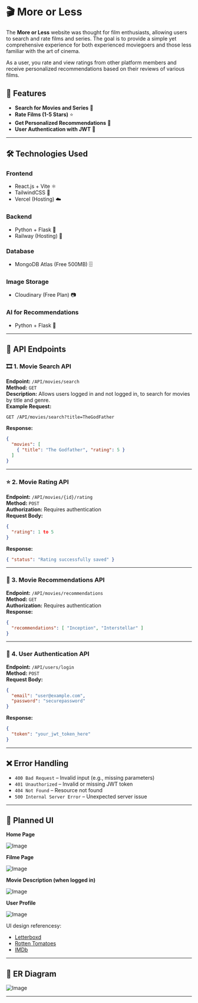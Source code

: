 # 🎬 More or Less 

The **More or Less** website was thought for film enthusiasts, allowing users to search and rate films and series. The goal is to provide a simple yet comprehensive experience for both experienced moviegoers and those less familiar with the art of cinema. 

As a user, you rate and view ratings from other platform members and receive personalized recommendations based on their reviews of various films.

## 🚀 Features
- **Search for Movies and Series** 🎥
- **Rate Films (1-5 Stars)** ⭐
- **Get Personalized Recommendations** 🎯
- **User Authentication with JWT** 🔐

---

## 🛠️ Technologies Used

### **Frontend**
- React.js + Vite ⚛️
- TailwindCSS 🎨
- Vercel (Hosting) ☁️

### **Backend**
- Python + Flask 🐍
- Railway (Hosting) 🚆

### **Database**
- MongoDB Atlas (Free 500MB) 🗄️

### **Image Storage**
- Cloudinary (Free Plan) 📷

### **AI for Recommendations**
- Python + Flask 🤖
  

---

## 📌 API Endpoints

### 🎞️ 1. Movie Search API
**Endpoint:** `/API/movies/search`  
**Method:** `GET`  
**Description:** Allows users logged in and not logged in, to search for movies by title and genre.  
**Example Request:**  
```http
GET /API/movies/search?title=TheGodFather
```
**Response:**
```json
{
  "movies": [
    { "title": "The Godfather", "rating": 5 }
  ]
}
```

---

### ⭐ 2. Movie Rating API
**Endpoint:** `/API/movies/{id}/rating`  
**Method:** `POST`  
**Authorization:** Requires authentication  
**Request Body:**
```json
{
  "rating": 1 to 5
}
```
**Response:**
```json
{ "status": "Rating successfully saved" }
```

---

### 🎯 3. Movie Recommendations API
**Endpoint:** `/API/movies/recommendations`  
**Method:** `GET`  
**Authorization:** Requires authentication  
**Response:**
```json
{
  "recommendations": [ "Inception", "Interstellar" ]
}
```

---

### 🔐 4. User Authentication API
**Endpoint:** `/API/users/login`  
**Method:** `POST`  
**Request Body:**
```json
{
  "email": "user@example.com",
  "password": "securepassword"
}
```
**Response:**
```json
{
  "token": "your_jwt_token_here"
}
```

---

## ❌ Error Handling
- `400 Bad Request` – Invalid input (e.g., missing parameters)
- `401 Unauthorized` – Invalid or missing JWT token
- `404 Not Found` – Resource not found
- `500 Internal Server Error` – Unexpected server issue

---

## 🎨 Planned UI
**Home Page**

![Image](https://github.com/user-attachments/assets/dbf16768-5bd0-4622-b3ad-9a22a8c05db9)

**Filme Page**

![Image](https://github.com/user-attachments/assets/28a0b9ea-5beb-439f-9b7a-53d3b372088c)

**Movie Description (when logged in)**

![Image](https://github.com/user-attachments/assets/860bbbce-288c-455e-b11c-59b4c338bbc5)

**User Profile**

![Image](https://github.com/user-attachments/assets/fd379f82-3d19-4c1e-aeab-3be41095e9fe)

UI design referencesy:
- [Letterboxd](https://letterboxd.com)
- [Rotten Tomatoes](https://www.rottentomatoes.com)
- [IMDb](https://www.imdb.com/)

---

## 📜 ER Diagram
![Image](https://github.com/user-attachments/assets/b2932629-2138-4b09-a2f8-6e4d1180dc2e)

---





